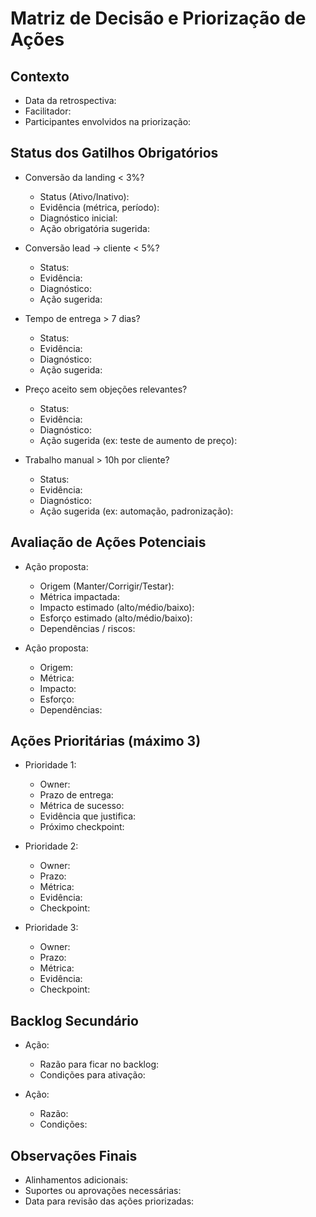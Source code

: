 # Matriz de Decisão e Priorização de Ações

## Contexto
- Data da retrospectiva:
- Facilitador:
- Participantes envolvidos na priorização:

## Status dos Gatilhos Obrigatórios
- Conversão da landing < 3%?
  - Status (Ativo/Inativo):
  - Evidência (métrica, período):
  - Diagnóstico inicial:
  - Ação obrigatória sugerida:

- Conversão lead → cliente < 5%?
  - Status:
  - Evidência:
  - Diagnóstico:
  - Ação sugerida:

- Tempo de entrega > 7 dias?
  - Status:
  - Evidência:
  - Diagnóstico:
  - Ação sugerida:

- Preço aceito sem objeções relevantes?
  - Status:
  - Evidência:
  - Diagnóstico:
  - Ação sugerida (ex: teste de aumento de preço):

- Trabalho manual > 10h por cliente?
  - Status:
  - Evidência:
  - Diagnóstico:
  - Ação sugerida (ex: automação, padronização):

## Avaliação de Ações Potenciais
- Ação proposta:
  - Origem (Manter/Corrigir/Testar):
  - Métrica impactada:
  - Impacto estimado (alto/médio/baixo):
  - Esforço estimado (alto/médio/baixo):
  - Dependências / riscos:

- Ação proposta:
  - Origem:
  - Métrica:
  - Impacto:
  - Esforço:
  - Dependências:

## Ações Prioritárias (máximo 3)
- Prioridade 1:
  - Owner:
  - Prazo de entrega:
  - Métrica de sucesso:
  - Evidência que justifica:
  - Próximo checkpoint:

- Prioridade 2:
  - Owner:
  - Prazo:
  - Métrica:
  - Evidência:
  - Checkpoint:

- Prioridade 3:
  - Owner:
  - Prazo:
  - Métrica:
  - Evidência:
  - Checkpoint:

## Backlog Secundário
- Ação:
  - Razão para ficar no backlog:
  - Condições para ativação:

- Ação:
  - Razão:
  - Condições:

## Observações Finais
- Alinhamentos adicionais:
- Suportes ou aprovações necessárias:
- Data para revisão das ações priorizadas:
